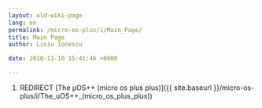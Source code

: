 ```yaml
---
layout: old-wiki-page
lang: en
permalink: /micro-os-plus/i/Main_Page/
title: Main Page
author: Liviu Ionescu

date: 2010-11-10 15:41:46 +0000

---
```


1.  REDIRECT [The µOS++ (micro os plus plus)]({{ site.baseurl }}/micro-os-plus/i/The_uOS++_(micro_os_plus_plus))
